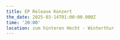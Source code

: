 ```yaml
---
title: EP Release Konzert
the_date: 2025-03-14T01:00:00.000Z
time: '20:00'
location: zum hinteren Hecht - Winterthur
---
```


